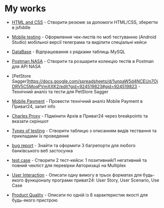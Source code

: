 <h1>My works</h1>

- [HTML and CSS](https://jsfiddle.net/apef5s0m/) - Створити резюме за допомоги HTML/CSS, зберегти в jsfiddle


- [Mobile testing](https://docs.google.com/spreadsheets/d/1NJqH5adKWJpHU3uZFWVUqFBrkPWjSRlL/edit?gid=1150257897#gid=1150257897) - Оформлення чек-листiв по моб тестуванню (Android Studio) мобiльноi версiї телеграма та видiлити спецiальнi кейси 

 
- [DataBase](https://paiza.io/projects/3SAjuCE-mCS7U1oc6Kx6wQ?language=mysql) - Відпрацювання з рядками таблиць MySQL


- [Postman NASA](https://api.postman.com/collections/34512358-c5256e58-83b2-446b-b4f9-ffead97615df?access_key=PMAT-01HX4Q8A1BZMM5FTNPP788NJAY) - Створити та розшарити колекцiю тестiв в Postman для API NASA


- [PetStore Sagger]https://docs.google.com/spreadsheets/d/1unpaW5d4NCEUn7OjDRV5C5MoqPVmXXK2/edit?gid=924519823#gid=924519823 - Технічний аналiз та тести для PetStore Sagger


- [Mobile Payment](https://docs.google.com/spreadsheets/d/1Ez1dCBfe2ob7JGN6FT12HVXzOiYtXjMP/edit?gid=1857225435#gid=1857225435) - Провести технiчний аналiз Mobile Payment в Приват24, запит info


- [Charles Proxy](https://docs.google.com/document/d/1Se6IfXYxHvYEMdtlnAEAKAAlR3LjVrv8/edit) - Пiдмiнити Архiв в Приват24 через breakpoints та вказати скрiншот


- [Types of testing](https://docs.google.com/spreadsheets/d/1ovG6WsNYrH6nXEtFb_xnRX33guZ8flUL/edit?gid=1884448483#gid=1884448483) - Створити таблицю з описанням видів тествання та прикладами їх проведення


- [bug report](https://docs.google.com/spreadsheets/d/1G2zNwCLKibDBsyTHJR7H_NYPC7snfJ8w/edit?gid=2142571427#gid=2142571427) - Знайти та оформити 3 багрепорти для любого банківського веб застосунка


- [test case](https://docs.google.com/spreadsheets/d/12J3qXtEu2jnfFw4CHXL72Zm-ortw4GXi/edit?gid=616800040#gid=616800040) - Створити 2 тест-кейси: 1 позитивний/1 негативний та повний чеклiст для перевiрки Авторизацii на Multiplex


- [User Interaction](https://docs.google.com/spreadsheets/d/1XkxvcK4aP7y38kI9CTDw3zX1egHXWJ1R/edit?gid=366122724#gid=366122724) - Описати одну вимогу в трьох форматах для будь-якого функціоналу програми приват24: User Story, User Scenario, Use Case


- [Product Quality](https://docs.google.com/document/d/1UQpQG6fILzqRZnQofXcMKbNKKcW5n9Gc/edit) - Описати по одній із 8 характеристик якості для будь-якого пристрою
